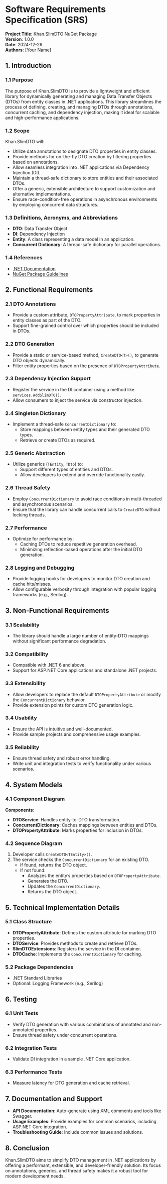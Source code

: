 # Software Requirements Specification (SRS)

**Project Title**: Khan.SlimDTO NuGet Package  
**Version**: 1.0.0  
**Date**: 2024-12-26  
**Authors**: [Your Name]  

## 1. Introduction

### 1.1 Purpose

The purpose of Khan.SlimDTO is to provide a lightweight and efficient library for dynamically generating and managing Data Transfer Objects (DTOs) from entity classes in .NET applications. This library streamlines the process of defining, creating, and managing DTOs through annotations, concurrent caching, and dependency injection, making it ideal for scalable and high-performance applications.

### 1.2 Scope

Khan.SlimDTO will:

- Utilize data annotations to designate DTO properties in entity classes.
- Provide methods for on-the-fly DTO creation by filtering properties based on annotations.
- Allow seamless integration into .NET applications via Dependency Injection (DI).
- Maintain a thread-safe dictionary to store entities and their associated DTOs.
- Offer a generic, extensible architecture to support customization and alternative implementations.
- Ensure race-condition-free operations in asynchronous environments by employing concurrent data structures.

### 1.3 Definitions, Acronyms, and Abbreviations

- **DTO**: Data Transfer Object
- **DI**: Dependency Injection
- **Entity**: A class representing a data model in an application.
- **Concurrent Dictionary**: A thread-safe dictionary for parallel operations.

### 1.4 References

- [.NET Documentation](https://learn.microsoft.com/)
- [NuGet Package Guidelines](https://learn.microsoft.com/en-us/nuget/)

## 2. Functional Requirements

### 2.1 DTO Annotations

- Provide a custom attribute, `DTOPropertyAttribute`, to mark properties in entity classes as part of the DTO.
- Support fine-grained control over which properties should be included in DTOs.

### 2.2 DTO Generation

- Provide a static or service-based method, `CreateDTO<T>()`, to generate DTO objects dynamically.
- Filter entity properties based on the presence of `DTOPropertyAttribute`.

### 2.3 Dependency Injection Support

- Register the service in the DI container using a method like `services.AddSlimDTO()`.
- Allow consumers to inject the service via constructor injection.

### 2.4 Singleton Dictionary

- Implement a thread-safe `ConcurrentDictionary` to:
  - Store mappings between entity types and their generated DTO types.
  - Retrieve or create DTOs as required.

### 2.5 Generic Abstraction

- Utilize generics (`TEntity`, `TDto`) to:
  - Support different types of entities and DTOs.
  - Allow developers to extend and override functionality easily.

### 2.6 Thread Safety

- Employ `ConcurrentDictionary` to avoid race conditions in multi-threaded and asynchronous scenarios.
- Ensure that the library can handle concurrent calls to `CreateDTO` without locking threads.

### 2.7 Performance

- Optimize for performance by:
  - Caching DTOs to reduce repetitive generation overhead.
  - Minimizing reflection-based operations after the initial DTO generation.

### 2.8 Logging and Debugging

- Provide logging hooks for developers to monitor DTO creation and cache hits/misses.
- Allow configurable verbosity through integration with popular logging frameworks (e.g., Serilog).

## 3. Non-Functional Requirements

### 3.1 Scalability

- The library should handle a large number of entity-DTO mappings without significant performance degradation.

### 3.2 Compatibility

- Compatible with .NET 6 and above.
- Support for ASP.NET Core applications and standalone .NET projects.

### 3.3 Extensibility

- Allow developers to replace the default `DTOPropertyAttribute` or modify the `ConcurrentDictionary` behavior.
- Provide extension points for custom DTO generation logic.

### 3.4 Usability

- Ensure the API is intuitive and well-documented.
- Provide sample projects and comprehensive usage examples.

### 3.5 Reliability

- Ensure thread safety and robust error handling.
- Write unit and integration tests to verify functionality under various scenarios.

## 4. System Models

### 4.1 Component Diagram

**Components**:

- **DTOService**: Handles entity-to-DTO transformation.
- **ConcurrentDictionary**: Caches mappings between entities and DTOs.
- **DTOPropertyAttribute**: Marks properties for inclusion in DTOs.

### 4.2 Sequence Diagram

1. Developer calls `CreateDTO<TEntity>()`.
2. The service checks the `ConcurrentDictionary` for an existing DTO.
   - If found, returns the DTO object.
   - If not found:
     - Analyzes the entity’s properties based on `DTOPropertyAttribute`.
     - Generates the DTO.
     - Updates the `ConcurrentDictionary`.
     - Returns the DTO object.

## 5. Technical Implementation Details

### 5.1 Class Structure

- **DTOPropertyAttribute**: Defines the custom attribute for marking DTO properties.
- **DTOService**: Provides methods to create and retrieve DTOs.
- **SlimDTOExtensions**: Registers the service in the DI container.
- **DTOCache**: Implements the `ConcurrentDictionary` for caching.

### 5.2 Package Dependencies

- .NET Standard Libraries
- Optional: Logging Framework (e.g., Serilog)

## 6. Testing

### 6.1 Unit Tests

- Verify DTO generation with various combinations of annotated and non-annotated properties.
- Ensure thread safety under concurrent operations.

### 6.2 Integration Tests

- Validate DI integration in a sample .NET Core application.

### 6.3 Performance Tests

- Measure latency for DTO generation and cache retrieval.

## 7. Documentation and Support

- **API Documentation**: Auto-generate using XML comments and tools like Swagger.
- **Usage Examples**: Provide examples for common scenarios, including ASP.NET Core integration.
- **Troubleshooting Guide**: Include common issues and solutions.

## 8. Conclusion

Khan.SlimDTO aims to simplify DTO management in .NET applications by offering a performant, extensible, and developer-friendly solution. Its focus on annotations, generics, and thread safety makes it a robust tool for modern development needs.
